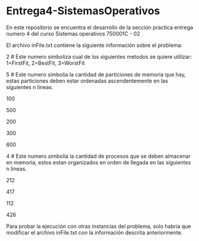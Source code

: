 # Entrega4-SistemasOperativos

En este repositorio se encuentra el desarrollo de la sección practica entrega numero 4 del curso Sistemas operativos 750001C - 02

El archivo inFile.txt contiene la siguiente información sobre el problema:

2 # Este numero simboliza cual de los siguientes metodos se quiere utilizar: 1=FirstFit, 2=BestFit, 3=WorstFit

5 # Este numero simbolia la cantidad de particiones de memoria que hay, estas particiones deben estar ordenadas ascendentemente en las siguientes n lineas.

100

500

200

300

600

4 #  Este numero simbolia la cantidad de procesos que se deben almacenar en memoria, estos estan organizados en orden de llegada en las siguientes n lineas.

212

417

112

426

Para probar la ejecución con otras instancias del problema, solo habria que modificar el archivo inFile.txt con la información descrita anteriormente.
